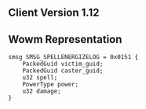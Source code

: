 ## Client Version 1.12

## Wowm Representation
```rust,ignore
smsg SMSG_SPELLENERGIZELOG = 0x0151 {
    PackedGuid victim_guid;    
    PackedGuid caster_guid;    
    u32 spell;    
    PowerType power;    
    u32 damage;    
}

```
